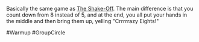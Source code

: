 Basically the same game as [The Shake-Off](https://github.com/pamelafox/improvlists/blob/master/games/Game:-The-Shake-Off.md). The main difference is that you count down from 8 instead of 5, and at the end, you all put your hands in the middle and then bring them up, yelling "Crrrrrazy Eights!"

#Warmup #GroupCircle